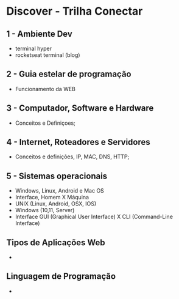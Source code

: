 # Discover - Trilha Conectar

## 1 - Ambiente Dev

- terminal hyper
- rocketseat terminal (blog)

## 2 - Guia estelar de programação

- Funcionamento da WEB

## 3 - Computador, Software e Hardware

- Conceitos e Definiçoes;

## 4 - Internet, Roteadores e Servidores

- Conceitos e definições, IP, MAC, DNS, HTTP;

## 5 - Sistemas operacionais

- Windows, Linux, Android e Mac OS
- Interface, Homem X Máquina
- UNIX (Linux, Android, OSX, IOS)
- Windows (10,11, Server)
- Interface GUI (Graphical User Interface) X CLI (Command-Line Interface)

## Tipos de Aplicações Web

-

## Linguagem de Programação

-
